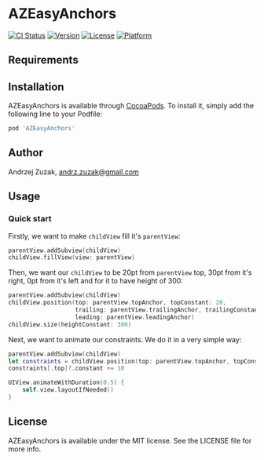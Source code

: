 # AZEasyAnchors

[![CI Status](http://img.shields.io/travis/andzuz/AZEasyAnchors.svg?style=flat)](https://travis-ci.org/andzuz/AZEasyAnchors)
[![Version](https://img.shields.io/cocoapods/v/AZEasyAnchors.svg?style=flat)](http://cocoapods.org/pods/AZEasyAnchors)
[![License](https://img.shields.io/cocoapods/l/AZEasyAnchors.svg?style=flat)](http://cocoapods.org/pods/AZEasyAnchors)
[![Platform](https://img.shields.io/cocoapods/p/AZEasyAnchors.svg?style=flat)](http://cocoapods.org/pods/AZEasyAnchors)

## Requirements

## Installation

AZEasyAnchors is available through [CocoaPods](http://cocoapods.org). To install
it, simply add the following line to your Podfile:

```ruby
pod 'AZEasyAnchors'
```

## Author

Andrzej Zuzak, andrz.zuzak@gmail.com

## Usage 

### Quick start

Firstly, we want to make ```childView``` fill it's ```parentView```:

```swift
parentView.addSubview(childView)
childView.fillView(view: parentView)
```

Then, we want our ```childView``` to be 20pt from ```parentView``` top, 30pt from it's right, 0pt from it's left and for it to have height of 300:

```swift
parentView.addSubview(childView)
childView.position(top: parentView.topAnchor, topConstant: 20,
                   trailing: parentView.trailingAnchor, trailingConstant: 30,
                   leading: parentView.leadingAnchor)
childView.size(heightConstant: 300)
```

Next, we want to animate our constraints. We do it in a very simple way:

```swift
parentView.addSubview(childView)
let constraints = childView.position(top: parentView.topAnchor, topConstant: 20)
constraints[.top]?.constant += 10

UIView.animateWithDuration(0.5) {
    self.view.layoutIfNeeded()
}
```

## License

AZEasyAnchors is available under the MIT license. See the LICENSE file for more info.
